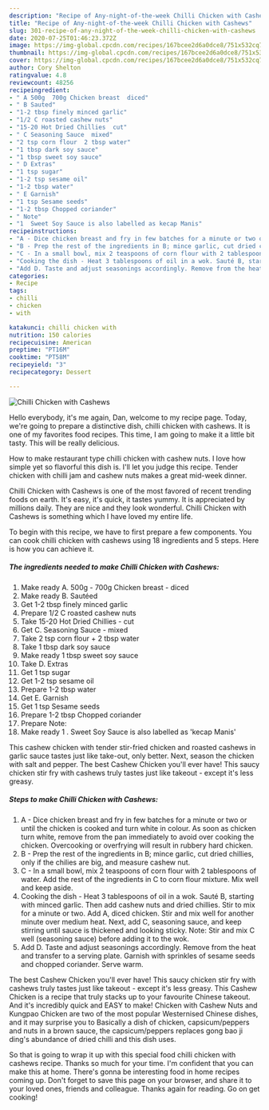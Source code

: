 ```yaml
---
description: "Recipe of Any-night-of-the-week Chilli Chicken with Cashews"
title: "Recipe of Any-night-of-the-week Chilli Chicken with Cashews"
slug: 301-recipe-of-any-night-of-the-week-chilli-chicken-with-cashews
date: 2020-07-25T01:46:23.372Z
image: https://img-global.cpcdn.com/recipes/167bcee2d6a0dce8/751x532cq70/chilli-chicken-with-cashews-recipe-main-photo.jpg
thumbnail: https://img-global.cpcdn.com/recipes/167bcee2d6a0dce8/751x532cq70/chilli-chicken-with-cashews-recipe-main-photo.jpg
cover: https://img-global.cpcdn.com/recipes/167bcee2d6a0dce8/751x532cq70/chilli-chicken-with-cashews-recipe-main-photo.jpg
author: Cory Shelton
ratingvalue: 4.8
reviewcount: 48256
recipeingredient:
- " A 500g  700g Chicken breast  diced"
- " B Sauted"
- "1-2 tbsp finely minced garlic"
- "1/2 C roasted cashew nuts"
- "15-20 Hot Dried Chillies  cut"
- " C Seasoning Sauce  mixed"
- "2 tsp corn flour  2 tbsp water"
- "1 tbsp dark soy sauce"
- "1 tbsp sweet soy sauce"
- " D Extras"
- "1 tsp sugar"
- "1-2 tsp sesame oil"
- "1-2 tbsp water"
- " E Garnish"
- "1 tsp Sesame seeds"
- "1-2 tbsp Chopped coriander"
- " Note"
- "1  Sweet Soy Sauce is also labelled as kecap Manis"
recipeinstructions:
- "A - Dice chicken breast and fry in few batches for a minute or two or until the chicken is cooked and turn white in colour. As soon as chicken turn white, remove from the pan immediately to avoid over cooking the chicken. Overcooking or overfrying will result in rubbery hard chicken."
- "B - Prep the rest of the ingredients in B; mince garlic, cut dried chillies, only if the chilies are big, and measure cashew nut."
- "C - In a small bowl, mix 2 teaspoons of corn flour with 2 tablespoons of water. Add the rest of the ingredients in C to corn flour mixture. Mix well and keep aside."
- "Cooking the dish - Heat 3 tablespoons of oil in a wok. Sauté B, starting with minced garlic. Then add cashew nuts and dried chillies. Stir to mix for a minute or two. Add A, diced chicken. Stir and mix well for another minute over medium heat. Next, add C, seasoning sauce, and keep stirring until sauce is thickened and looking sticky. Note: Stir and mix C well (seasoning sauce) before adding it to the wok."
- "Add D. Taste and adjust seasonings accordingly. Remove from the heat and transfer to a serving plate. Garnish with sprinkles of sesame seeds and chopped coriander. Serve warm."
categories:
- Recipe
tags:
- chilli
- chicken
- with

katakunci: chilli chicken with 
nutrition: 150 calories
recipecuisine: American
preptime: "PT16M"
cooktime: "PT58M"
recipeyield: "3"
recipecategory: Dessert

---
```



![Chilli Chicken with Cashews](https://img-global.cpcdn.com/recipes/167bcee2d6a0dce8/751x532cq70/chilli-chicken-with-cashews-recipe-main-photo.jpg)

Hello everybody, it's me again, Dan, welcome to my recipe page. Today, we're going to prepare a distinctive dish, chilli chicken with cashews. It is one of my favorites food recipes. This time, I am going to make it a little bit tasty. This will be really delicious.

How to make restaurant type chilli chicken with cashew nuts. I love how simple yet so flavorful this dish is. I&#39;ll let you judge this recipe. Tender chicken with chilli jam and cashew nuts makes a great mid-week dinner.

Chilli Chicken with Cashews is one of the most favored of recent trending foods on earth. It's easy, it's quick, it tastes yummy. It is appreciated by millions daily. They are nice and they look wonderful. Chilli Chicken with Cashews is something which I have loved my entire life.


To begin with this recipe, we have to first prepare a few components. You can cook chilli chicken with cashews using 18 ingredients and 5 steps. Here is how you can achieve it.

<!--inarticleads1-->

##### The ingredients needed to make Chilli Chicken with Cashews:

1. Make ready  A. 500g - 700g Chicken breast - diced
1. Make ready  B. Sautéed
1. Get 1-2 tbsp finely minced garlic
1. Prepare 1/2 C roasted cashew nuts
1. Take 15-20 Hot Dried Chillies - cut
1. Get  C. Seasoning Sauce - mixed
1. Take 2 tsp corn flour + 2 tbsp water
1. Take 1 tbsp dark soy sauce
1. Make ready 1 tbsp sweet soy sauce
1. Take  D. Extras
1. Get 1 tsp sugar
1. Get 1-2 tsp sesame oil
1. Prepare 1-2 tbsp water
1. Get  E. Garnish
1. Get 1 tsp Sesame seeds
1. Prepare 1-2 tbsp Chopped coriander
1. Prepare  Note:
1. Make ready 1 . Sweet Soy Sauce is also labelled as &#39;kecap Manis&#39;


This cashew chicken with tender stir-fried chicken and roasted cashews in garlic sauce tastes just like take-out, only better. Next, season the chicken with salt and pepper. The best Cashew Chicken you&#39;ll ever have! This saucy chicken stir fry with cashews truly tastes just like takeout - except it&#39;s less greasy. 

<!--inarticleads2-->

##### Steps to make Chilli Chicken with Cashews:

1. A - Dice chicken breast and fry in few batches for a minute or two or until the chicken is cooked and turn white in colour. As soon as chicken turn white, remove from the pan immediately to avoid over cooking the chicken. Overcooking or overfrying will result in rubbery hard chicken.
1. B - Prep the rest of the ingredients in B; mince garlic, cut dried chillies, only if the chilies are big, and measure cashew nut.
1. C - In a small bowl, mix 2 teaspoons of corn flour with 2 tablespoons of water. Add the rest of the ingredients in C to corn flour mixture. Mix well and keep aside.
1. Cooking the dish - Heat 3 tablespoons of oil in a wok. Sauté B, starting with minced garlic. Then add cashew nuts and dried chillies. Stir to mix for a minute or two. Add A, diced chicken. Stir and mix well for another minute over medium heat. Next, add C, seasoning sauce, and keep stirring until sauce is thickened and looking sticky. Note: Stir and mix C well (seasoning sauce) before adding it to the wok.
1. Add D. Taste and adjust seasonings accordingly. Remove from the heat and transfer to a serving plate. Garnish with sprinkles of sesame seeds and chopped coriander. Serve warm.


The best Cashew Chicken you&#39;ll ever have! This saucy chicken stir fry with cashews truly tastes just like takeout - except it&#39;s less greasy. This Cashew Chicken is a recipe that truly stacks up to your favourite Chinese takeout. And it&#39;s incredibly quick and EASY to make! Chicken with Cashew Nuts and Kungpao Chicken are two of the most popular Westernised Chinese dishes, and it may surprise you to Basically a dish of chicken, capsicum/peppers and nuts in a brown sauce, the capsicum/peppers replaces gong bao ji ding&#39;s abundance of dried chilli and this dish uses. 

So that is going to wrap it up with this special food chilli chicken with cashews recipe. Thanks so much for your time. I'm confident that you can make this at home. There's gonna be interesting food in home recipes coming up. Don't forget to save this page on your browser, and share it to your loved ones, friends and colleague. Thanks again for reading. Go on get cooking!
